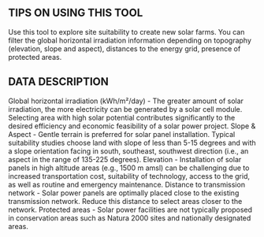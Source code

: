 ## TIPS ON USING THIS TOOL
Use this tool to explore site suitability to create new solar farms. You can filter the global horizontal irradiation information depending on topography (elevation, slope and aspect),  distances to the energy grid, presence of protected areas. 


## DATA DESCRIPTION
Global horizontal irradiation (kWh/m²/day) - The greater amount of solar irradiation, the more electricity can be generated by a solar cell module. Selecting area with high solar potential contributes significantly to the desired efficiency and economic feasibility of a solar power project.
Slope & Aspect - Gentle terrain is preferred for solar panel installation. Typical suitability studies choose land with slope of less than 5-15 degrees and with a slope orientation facing in south, southeast, southwest direction (i.e., an aspect in the range of 135-225 degrees).
Elevation - Installation of solar panels in high altitude areas (e.g., 1500 m amsl) can be challenging due to increased transportation cost, suitability of technology, access to the grid, as well as routine and emergency maintenance.
Distance to transmission network - Solar power panels are optimally placed close to the existing transmission network. Reduce this distance to select areas closer to the network.
Protected areas - Solar power facilities are not typically proposed in conservation areas such as Natura 2000 sites and nationally designated areas.

